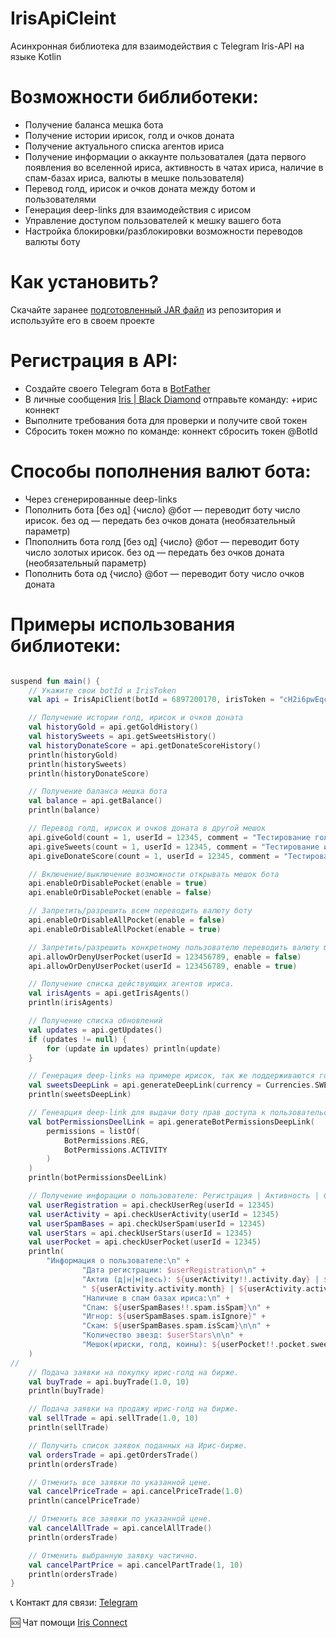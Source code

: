 # IrisApiCleint

Асинхронная библиотека для взаимодействия с Telegram Iris-API на языке Kotlin

# Возможности библиботеки:
  - Получение баланса мешка бота
  - Получение истории ирисок, голд и очков доната
  - Получение актуального списка агентов ириса
  - Получение информации о аккаунте пользоваталея (дата первого появления во вселенной ириса, активность в чатах ириса, наличие в спам-базах ириса, валюты в мешке пользователя)
  - Перевод голд, ирисок и очков доната между ботом и пользователями
  - Генерация deep-links для взаимодействия с ирисом 
  - Управление доступом пользователей к мешку вашего бота
  - Настройка блокировки/разблокировки возможности переводов валюты боту 
  
    
# Как установить?  
Скачайте заранее [подготовленный JAR файл](https://github.com/gausvanya/IrisClientAPI/releases) из репозитория и используйте его в своем проекте  

# Регистрация в API:  
 - Создайте своего Telegram бота в [BotFather](https://t.me/BotFather)
 - В личные сообщения [Iris | Black Diamond](https://t.me/iris_black_bot) отправьте команду: +ирис коннект
 - Выполните требования бота для проверки и получите свой токен
 - Сбросить токен можно по команде: коннект сбросить токен @BotId


# Способы пополнения валют бота:
 - Через сгенерированные deep-links
 - Пополнить бота [без од] {число} @бот — переводит боту число ирисок.  без од —  передать без очков доната (необязательный параметр)
 - Ппополнить бота голд [без од] {число} @бот — переводит боту число золотых ирисок.  без од —  передать без очков доната (необязательный параметр)
 - Пополнить бота од {число} @бот — переводит боту число очков доната
  
# Примеры использования библиотеки:
```kotlin

suspend fun main() {
    // Укажите свои botId и IrisToken
    val api = IrisApiClient(botId = 6897200170, irisToken = "cH2i6pwEqcpDWmSaEOrEaUWjfqda52Lj")

    // Получение истории голд, ирисок и очков доната
    val historyGold = api.getGoldHistory()
    val historySweets = api.getSweetsHistory()
    val historyDonateScore = api.getDonateScoreHistory()
    println(historyGold)
    println(historySweets)
    println(historyDonateScore)

    // Получение баланса мешка бота
    val balance = api.getBalance()
    println(balance)

    // Перевод голд, ирисок и очков доната в другой мешок
    api.giveGold(count = 1, userId = 12345, comment = "Тестирование голд")
    api.giveSweets(count = 1, userId = 12345, comment = "Тестирование ирисок")
    api.giveDonateScore(count = 1, userId = 12345, comment = "Тестирование очков доната")

    // Включение/выключение возможности открывать мешок бота
    api.enableOrDisablePocket(enable = true)
    api.enableOrDisablePocket(enable = false)

    // Запретить/разрешить всем переводить валюту боту
    api.enableOrDisableAllPocket(enable = false)
    api.enableOrDisableAllPocket(enable = true)

    // Запретить/разрешить конкретному пользователю переводить валюту боту
    api.allowOrDenyUserPocket(userId = 123456789, enable = false)
    api.allowOrDenyUserPocket(userId = 123456789, enable = true)

    // Получение списка действующих агентов ириса.
    val irisAgents = api.getIrisAgents()
    println(irisAgents)

    // Получение списка обновлений
    val updates = api.getUpdates()
    if (updates != null) {
        for (update in updates) println(update)
    }

    // Генерация deep-links на примере ирисок, так же поддерживаются голд и очки доната
    val sweetsDeepLink = api.generateDeepLink(currency = Currencies.SWEETS, count = 1, comment = "тест_ирисок")
    println(sweetsDeepLink)

    // Генеарция deep-link для выдачи боту прав доступа к пользовательским данным ириса
    val botPermissionsDeelLink = api.generateBotPermissionsDeepLink(
        permissions = listOf(
            BotPermissions.REG,
            BotPermissions.ACTIVITY
        )
    )
    println(botPermissionsDeelLink)

    // Получение инфорации о пользователе: Регистрация | Активность | Спам-Базы |
    val userRegistration = api.checkUserReg(userId = 12345)
    val userActivity = api.checkUserActivity(userId = 12345)
    val userSpamBases = api.checkUserSpam(userId = 12345)
    val userStars = api.checkUserStars(userId = 12345)
    val userPocket = api.checkUserPocket(userId = 12345)
    println(
        "Информация о пользователе:\n" +
                "Дата регистрации: $userRegistration\n" +
                "Актив (д|н|м|весь): ${userActivity!!.activity.day} | ${userActivity.activity.week} |" +
                " ${userActivity.activity.month} | ${userActivity.activity.total}\n\n" +
                "Наличие в спам базах ириса:\n" +
                "Спам: ${userSpamBases!!.spam.isSpam}\n" +
                "Игнор: ${userSpamBases.spam.isIgnore}" +
                "Скам: ${userSpamBases.spam.isScam}\n\n" +
                "Количество звезд: $userStars\n\n" +
                "Мешок(ириски, голд, коины): ${userPocket!!.pocket.sweets} | ${userPocket.pocket.gold} | ${userPocket.pocket.coins}"
    )
//
    // Подача заявки на покупку ирис-голд на бирже.
    val buyTrade = api.buyTrade(1.0, 10)
    println(buyTrade)

    // Подача заявки на продажу ирис-голд на бирже.
    val sellTrade = api.sellTrade(1.0, 10)
    println(sellTrade)

    // Получить список заявок поданных на Ирис-бирже.
    val ordersTrade = api.getOrdersTrade()
    println(ordersTrade)

    // Отменить все заявки по указанной цене.
    val cancelPriceTrade = api.cancelPriceTrade(1.0)
    println(cancelPriceTrade)

    // Отменить все заявки по указанной цене.
    val cancelAllTrade = api.cancelAllTrade()
    println(ordersTrade)

    // Отменить выбранную заявку частично.
    val cancelPartPrice = api.cancelPartTrade(1, 10)
    println(ordersTrade)
}
```
  
📞 Контакт для связи: [Telegram](https://t.me/gausvanya)  
  
🆘 Чат помощи [Iris Connect](https://t.me/+AweQAYgm5hwyNjky)
